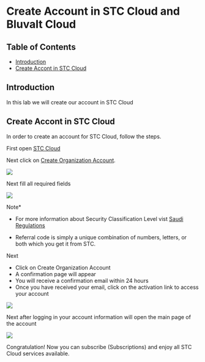 # Create Account in STC Cloud and Bluvalt Cloud


## Table of Contents
* [Introduction](#introduction)
* [Create Accont in STC Cloud](#create-accont-in-stc-cloud)



## Introduction
In this lab we will create our account in STC Cloud


## Create Accont in STC Cloud
In order to create an account for STC Cloud, follow the steps.

First open [STC Cloud](https://cloud.stc.com.sa/ "STC Cloud")

Next click on [Create Organization Account](https://cloud.stc.com.sa/customer/request-registration/ "create organization account").


![](images/stccloud1.png)

Next fill all required fields

![](images/stccloud1.gif) 


Note*
* For more information about Security Classification Level vist [Saudi Regulations](https://cloud.stc.com.sa/saudi-regulations/ "saudi-regulations")

* Referral code is simply a unique combination of numbers, letters, or both which you get it from STC.

Next
* Click on Create Organization Account
* A confirmation page will appear
* You will receive a confirmation email within 24 hours
* Once you have received your email, click on the activation link to access your account

![](images/stccloud2.png)


Next after logging in your account information will open the main page of the account

![](images/stccloud3.png)

Congratulation!
Now you can subscribe (Subscriptions) and enjoy all STC Cloud services available.
